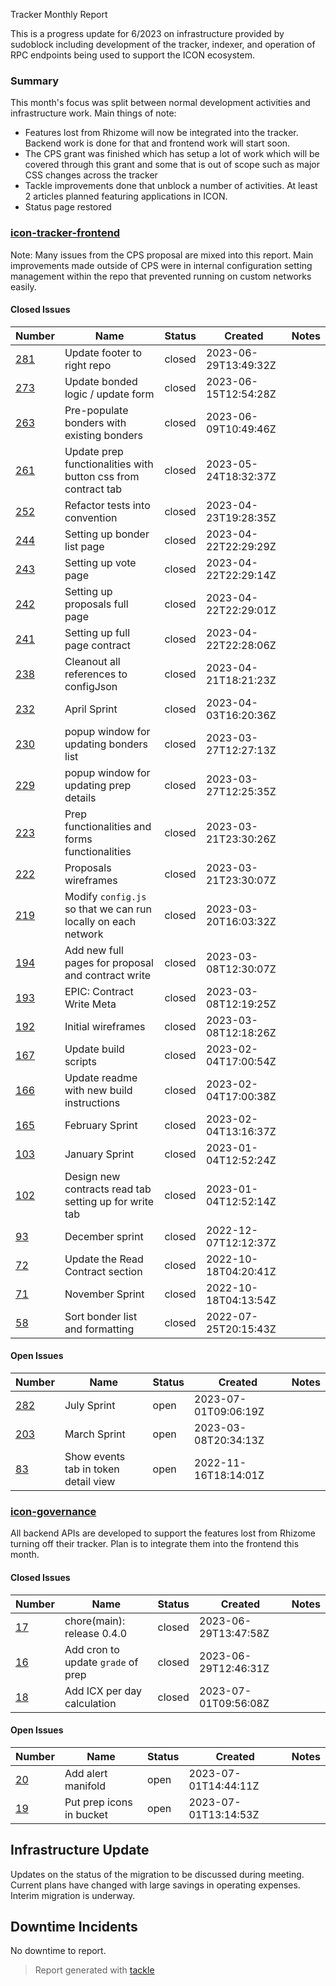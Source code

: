  Tracker Monthly Report

This is a progress update for 6/2023 on infrastructure provided by sudoblock including development of the tracker, indexer, and operation of RPC endpoints being used to support the ICON ecosystem.

### Summary

This month's focus was split between normal development activities and infrastructure work. Main things of note:

- Features lost from Rhizome will now be integrated into the tracker. Backend work is done for that and frontend work will start soon. 
- The CPS grant was finished which has setup a lot of work which will be covered through this grant and some that is out of scope such as major CSS changes across the tracker 
- Tackle improvements done that unblock a number of activities. At least 2 articles planned featuring applications in ICON. 
- Status page restored 

### [icon-tracker-frontend](https://github.com/sudoblockio/icon-tracker-frontend)

Note: Many issues from the CPS proposal are mixed into this report. Main improvements made outside of CPS were in internal configuration setting management within the repo that prevented running on custom networks easily. 

#### Closed Issues

| Number | Name | Status | Created | Notes |
| --- | --- | --- | --- | --- |
| [281](https://github.com/sudoblockio/icon-tracker-frontend/issues/281) | Update footer to right repo | closed | 2023-06-29T13:49:32Z | | 
| [273](https://github.com/sudoblockio/icon-tracker-frontend/issues/273) | Update bonded logic / update form  | closed | 2023-06-15T12:54:28Z | | 
| [263](https://github.com/sudoblockio/icon-tracker-frontend/issues/263) | Pre-populate bonders with existing bonders  | closed | 2023-06-09T10:49:46Z | | 
| [261](https://github.com/sudoblockio/icon-tracker-frontend/issues/261) | Update prep functionalities with button css from contract tab  | closed | 2023-05-24T18:32:37Z | | 
| [252](https://github.com/sudoblockio/icon-tracker-frontend/issues/252) | Refactor tests into convention  | closed | 2023-04-23T19:28:35Z | | 
| [244](https://github.com/sudoblockio/icon-tracker-frontend/issues/244) | Setting up bonder list page  | closed | 2023-04-22T22:29:29Z | | 
| [243](https://github.com/sudoblockio/icon-tracker-frontend/issues/243) | Setting up vote page  | closed | 2023-04-22T22:29:14Z | | 
| [242](https://github.com/sudoblockio/icon-tracker-frontend/issues/242) | Setting up proposals full page  | closed | 2023-04-22T22:29:01Z | | 
| [241](https://github.com/sudoblockio/icon-tracker-frontend/issues/241) | Setting up full page contract  | closed | 2023-04-22T22:28:06Z | | 
| [238](https://github.com/sudoblockio/icon-tracker-frontend/issues/238) | Cleanout all references to configJson | closed | 2023-04-21T18:21:23Z | | 
| [232](https://github.com/sudoblockio/icon-tracker-frontend/issues/232) | April Sprint | closed | 2023-04-03T16:20:36Z | | 
| [230](https://github.com/sudoblockio/icon-tracker-frontend/issues/230) | popup window for updating bonders list | closed | 2023-03-27T12:27:13Z | | 
| [229](https://github.com/sudoblockio/icon-tracker-frontend/issues/229) | popup window for updating prep details | closed | 2023-03-27T12:25:35Z | | 
| [223](https://github.com/sudoblockio/icon-tracker-frontend/issues/223) | Prep functionalities and forms functionalities  | closed | 2023-03-21T23:30:26Z | | 
| [222](https://github.com/sudoblockio/icon-tracker-frontend/issues/222) | Proposals wireframes  | closed | 2023-03-21T23:30:07Z | | 
| [219](https://github.com/sudoblockio/icon-tracker-frontend/issues/219) | Modify `config.js` so that we can run locally on each network  | closed | 2023-03-20T16:03:32Z | | 
| [194](https://github.com/sudoblockio/icon-tracker-frontend/issues/194) | Add new full pages for proposal and contract write  | closed | 2023-03-08T12:30:07Z | | 
| [193](https://github.com/sudoblockio/icon-tracker-frontend/issues/193) | EPIC: Contract Write Meta  | closed | 2023-03-08T12:19:25Z | | 
| [192](https://github.com/sudoblockio/icon-tracker-frontend/issues/192) | Initial wireframes  | closed | 2023-03-08T12:18:26Z | | 
| [167](https://github.com/sudoblockio/icon-tracker-frontend/issues/167) | Update build scripts  | closed | 2023-02-04T17:00:54Z | | 
| [166](https://github.com/sudoblockio/icon-tracker-frontend/issues/166) | Update readme with new build instructions  | closed | 2023-02-04T17:00:38Z | | 
| [165](https://github.com/sudoblockio/icon-tracker-frontend/issues/165) | February Sprint | closed | 2023-02-04T13:16:37Z | | 
| [103](https://github.com/sudoblockio/icon-tracker-frontend/issues/103) | January Sprint | closed | 2023-01-04T12:52:24Z | | 
| [102](https://github.com/sudoblockio/icon-tracker-frontend/issues/102) | Design new contracts read tab setting up for write tab | closed | 2023-01-04T12:52:14Z | | 
| [93](https://github.com/sudoblockio/icon-tracker-frontend/issues/93) | December sprint | closed | 2022-12-07T12:12:37Z | | 
| [72](https://github.com/sudoblockio/icon-tracker-frontend/issues/72) | Update the Read Contract section  | closed | 2022-10-18T04:20:41Z | | 
| [71](https://github.com/sudoblockio/icon-tracker-frontend/issues/71) | November Sprint | closed | 2022-10-18T04:13:54Z | | 
| [58](https://github.com/sudoblockio/icon-tracker-frontend/issues/58) | Sort bonder list and formatting | closed | 2022-07-25T20:15:43Z | | 

#### Open Issues

| Number | Name | Status | Created | Notes |
| --- | --- | --- | --- | --- | 
| [282](https://github.com/sudoblockio/icon-tracker-frontend/issues/282) | July Sprint | open | 2023-07-01T09:06:19Z | | 
| [203](https://github.com/sudoblockio/icon-tracker-frontend/issues/203) | March Sprint | open | 2023-03-08T20:34:13Z | | 
| [83](https://github.com/sudoblockio/icon-tracker-frontend/issues/83) | Show events tab in token detail view  | open | 2022-11-16T18:14:01Z | | 

### [icon-governance](https://github.com/sudoblockio/icon-governance)

All backend APIs are developed to support the features lost from Rhizome turning off their tracker. Plan is to integrate them into the frontend this month. 

#### Closed Issues

| Number | Name | Status | Created | Notes |
| --- | --- |--------| --- | --- |
| [17](https://github.com/sudoblockio/icon-governance/pull/17) | chore(main): release 0.4.0 | closed | 2023-06-29T13:47:58Z | | 
| [16](https://github.com/sudoblockio/icon-governance/issues/16) | Add cron to update `grade` of prep | closed | 2023-06-29T12:46:31Z | | 
| [18](https://github.com/sudoblockio/icon-governance/issues/18) | Add ICX per day calculation | closed | 2023-07-01T09:56:08Z | | 

#### Open Issues

| Number | Name | Status | Created | Notes |
| --- | --- | --- | --- | --- | 
| [20](https://github.com/sudoblockio/icon-governance/issues/20) | Add alert manifold  | open | 2023-07-01T14:44:11Z | | 
| [19](https://github.com/sudoblockio/icon-governance/issues/19) | Put prep icons in bucket | open | 2023-07-01T13:14:53Z | | 

## Infrastructure Update 

Updates on the status of the migration to be discussed during meeting. Current plans have changed with large savings in operating expenses. Interim migration is underway. 

## Downtime Incidents

No downtime to report. 
> Report generated with [tackle](https://github.com/robcxyz/tackle-box)